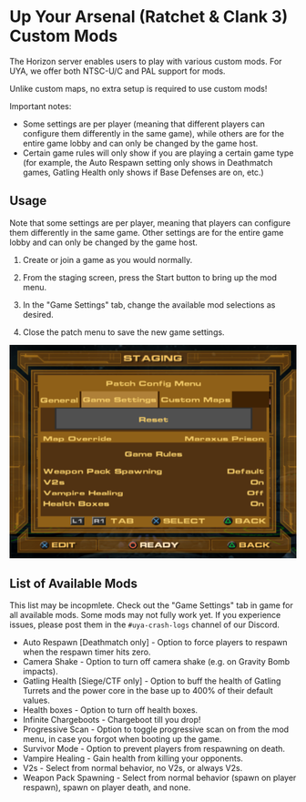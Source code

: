 # Up Your Arsenal (Ratchet & Clank 3) Custom Mods

The Horizon server enables users to play with various custom mods. For UYA, we offer both NTSC-U/C and PAL support for mods.

Unlike custom maps, no extra setup is required to use custom mods!

Important notes:
- Some settings are per player (meaning that different players can configure them differently in the same game), while others are for the entire game lobby and can only be changed by the game host.
- Certain game rules will only show if you are playing a certain game type (for example, the Auto Respawn setting only shows in Deathmatch games, Gatling Health only shows if Base Defenses are on, etc.)

## Usage

Note that some settings are per player, meaning that players can configure them differently in the same game. Other settings are for the entire game lobby and can only be changed by the game host.

1. Create or join a game as you would normally.

2. From the staging screen, press the Start button to bring up the mod menu.

3. In the "Game Settings" tab, change the available mod selections as desired.

4. Close the patch menu to save the new game settings.

![select custom map](/assets/uya/select_custom_map.png)

## List of Available Mods

This list may be incopmlete. Check out the "Game Settings" tab in game for all available mods. Some mods may not fully work yet. If you experience issues, please post them in the `#uya-crash-logs` channel of our Discord.
- Auto Respawn [Deathmatch only] - Option to force players to respawn when the respawn timer hits zero.
- Camera Shake - Option to turn off camera shake (e.g. on Gravity Bomb impacts).
- Gatling Health [Siege/CTF only] - Option to buff the health of Gatling Turrets and the power core in the base up to 400% of their default values.
- Health boxes - Option to turn off health boxes.
- Infinite Chargeboots - Chargeboot till you drop!
- Progressive Scan - Option to toggle progressive scan on from the mod menu, in case you forgot when booting up the game.
- Survivor Mode - Option to prevent players from respawning on death.
- Vampire Healing - Gain health from killing your opponents.
- V2s - Select from normal behavior, no V2s, or always V2s.
- Weapon Pack Spawning - Select from normal behavior (spawn on player respawn), spawn on player death, and none.
